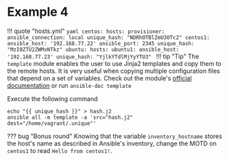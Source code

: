 # Example 4

!!! quote "hosts.yml"
    ```yaml
    centos:
      hosts:
        provisioner:
          ansible_connection: local
          unique_hash: "NDRhOTBlZmU3OTc2"
        centos1:
          ansible_host: '192.168.77.22'
          ansible_port: 2345
          unique_hash: "MzI0ZTU2ZWMxNTkz"
    ubuntu:
      hosts:
        ubuntu1:
          ansible_host: '192.168.77.23'
          unique_hash: "YjlkYTdlMjYyYTU3"
    ```
!!! tip "Tip"
    The `template` module enables the user to use Jinja2 templates and copy them to the remote hosts. It is very useful when copying multiple configuration files that depend on a set of variables. Check out the module's [official documentation](https://docs.ansible.com/ansible/latest/modules/template_module.html) or run
    ```
    ansible-doc template
    ```

Execute the following command
```
echo "{{ unique_hash }}" > hash.j2
ansible all -m template -a 'src="hash.j2" dest="/home/vagrant/.unique"'
```

??? bug "Bonus round"
    Knowing that the variable `inventory_hostname` stores the host's name as described in Ansible's inventory, change the MOTD on `centos1` to read `Hello from centos1!`.
